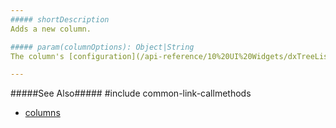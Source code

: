 ```yaml
---
##### shortDescription
Adds a new column.

##### param(columnOptions): Object|String
The column's [configuration](/api-reference/10%20UI%20Widgets/dxTreeList/1%20Configuration/columns '/Documentation/ApiReference/UI_Widgets/dxTreeList/Configuration/columns/') or a data field for which the column should be created.

---
```

#####See Also#####
#include common-link-callmethods
- [columns](/api-reference/10%20UI%20Widgets/dxTreeList/1%20Configuration/columns '{basewidgetpath}/Configuration/columns/')